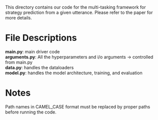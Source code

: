 This directory contains our code for the multi-tasking framework for strategy prediction from a given utterance. Please refer to the paper for more details.

# File Descriptions
**main.py**: main driver code\
**arguments.py**: All the hyperparameters and i/o arguments -> controlled from main.py\
**data.py**: handles the dataloaders\
**model.py**: handles the model architecture, training, and evaluation

# Notes

Path names in CAMEL_CASE format must be replaced by proper paths before running the code.
